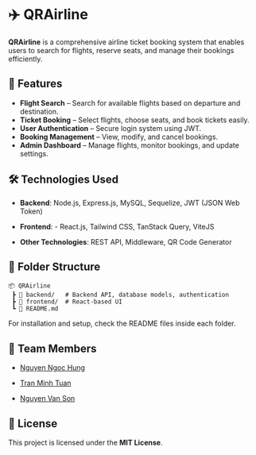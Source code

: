 # ✈️ QRAirline

**QRAirline** is a comprehensive airline ticket booking system that enables users to search for flights, reserve seats, and manage their bookings efficiently.

## 🌟 Features

- **Flight Search** – Search for available flights based on departure and destination.
- **Ticket Booking** – Select flights, choose seats, and book tickets easily.
- **User Authentication** – Secure login system using JWT.
- **Booking Management** – View, modify, and cancel bookings.
- **Admin Dashboard** – Manage flights, monitor bookings, and update settings.

## 🛠️ Technologies Used

- **Backend**: Node.js, Express.js, MySQL, Sequelize, JWT (JSON Web Token)

- **Frontend**: - React.js, Tailwind CSS, TanStack Query, ViteJS

- **Other Technologies**: REST API, Middleware, QR Code Generator

## 📂 Folder Structure

```
📦 QRAirline
 ┣ 📂 backend/   # Backend API, database models, authentication
 ┣ 📂 frontend/  # React-based UI
 ┗ 📜 README.md
```

For installation and setup, check the README files inside each folder.

## 👥 Team Members

- [Nguyen Ngoc Hung](https://github.com/BlackRose484)

- [Tran Minh Tuan](https://github.com/tranminhtuan1709)

- [Nguyen Van Son](https://github.com/sondopin)

## 📜 License

This project is licensed under the **MIT License**.
